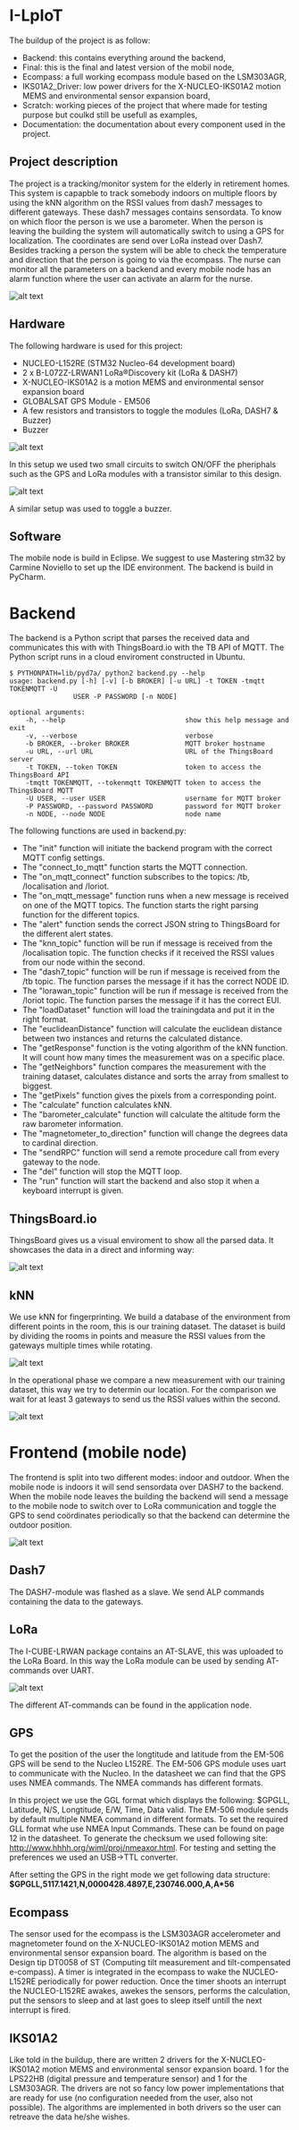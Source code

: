 # I-LpIoT
The buildup of the project is as follow:
- Backend: this contains everything around the backend,
- Final: this is the final and latest version of the mobil node,
- Ecompass: a full working ecompass module based on the LSM303AGR,
- IKS01A2_Driver: low power drivers for the X-NUCLEO-IKS01A2 motion MEMS and environmental sensor expansion board,
- Scratch: working pieces of the project that where made for testing purpose but coulkd still be usefull as examples, 
- Documentation: the documentation about every component used in the project.

## Project description
The project is a tracking/monitor system for the elderly in retirement homes. This system is capapble to track somebody indoors on multiple floors by using the kNN algorithm on the RSSI values from dash7 messages to different gateways. These dash7 messages contains sensordata. To know on which floor the person is we use a barometer. When the person is leaving the building the system will automatically switch to using a GPS for localization. The coordinates are send over LoRa instead over Dash7. Besides tracking a person the system will be able to check the temperature and direction that the person is going to via the ecompass. The nurse can monitor all the parameters on a backend and every mobile node has an alarm function where the user can activate an alarm for the nurse. 

![alt text](https://i.imgur.com/644kHPR.png "System setup")

## Hardware
The following hardware is used for this project:
- NUCLEO-L152RE (STM32 Nucleo-64 development board)
- 2 x B-L072Z-LRWAN1 LoRa®Discovery kit (LoRa & DASH7)
- X-NUCLEO-IKS01A2 is a motion MEMS and environmental sensor expansion board
- GLOBALSAT GPS Module - EM506
- A few resistors and transistors to toggle the modules (LoRa, DASH7 & Buzzer)
- Buzzer

![alt text](https://i.imgur.com/1zn8pRF.png "Hardware setup")

In this setup we used two small circuits to switch ON/OFF the pheriphals such as the GPS and LoRa modules with a transistor similar to this design.


![alt text](https://i.imgur.com/fONZKLY.jpg "Circuit")

A similar setup was used to toggle a buzzer. 


## Software
The mobile node is build in Eclipse. We suggest to use Mastering stm32 by Carmine Noviello to set up the IDE environment. The backend is build in PyCharm.

# Backend
The backend is a Python script that parses the received data and communicates this with with ThingsBoard.io with the TB API of MQTT. The Python script runs in a cloud enviroment constructed in Ubuntu.

    $ PYTHONPATH=lib/pyd7a/ python2 backend.py --help
    usage: backend.py [-h] [-v] [-b BROKER] [-u URL] -t TOKEN -tmqtt TOKENMQTT -U
                    USER -P PASSWORD [-n NODE]

    optional arguments:
        -h, --help                              show this help message and exit
        -v, --verbose                           verbose
        -b BROKER, --broker BROKER              MQTT broker hostname
        -u URL, --url URL                       URL of the ThingsBoard server
        -t TOKEN, --token TOKEN                 token to access the ThingsBoard API
        -tmqtt TOKENMQTT, --tokenmqtt TOKENMQTT token to access the ThingsBoard MQTT
        -U USER, --user USER                    username for MQTT broker
        -P PASSWORD, --password PASSWORD        password for MQTT broker
        -n NODE, --node NODE                    node name

The following functions are used in backend.py:

- The "init" function will initiate the backend program with the correct MQTT config settings.
- The "connect_to_mqtt" function starts the MQTT connection.
- The "on_mqtt_connect" function subscribes to the topics: /tb, /localisation and /loriot.
- The "on_mqtt_message" function runs when a new message is received on one of the MQTT topics. The function starts the right parsing function for the different topics.
- The "alert" function sends the correct JSON string to ThingsBoard for the different alert states.
- The "knn_topic" function will be run if message is received from the /localisation topic. The function checks if it received the RSSI values from our node within the second.
- The "dash7_topic" function will be run if message is received from the /tb topic. The function parses the message if it has the correct NODE ID.
- The "lorawan_topic" function will be run if message is received from the /loriot topic. The function parses the message if it has the correct EUI.
- The "loadDataset" function will load the trainingdata and put it in the right format.
- The "euclideanDistance" function will calculate the euclidean distance between two instances and returns the calculated distance.
- The "getResponse" function is the voting algorithm of the kNN function. It will count how many times the measurement was on a specific place.
- The "getNeighbors" function compares the measurement with the training dataset, calculates distance and sorts the array from smallest to biggest.
- The "getPixels" function gives the pixels from a corresponding point.
- The "calculate" function calculates kNN.
- The "barometer_calculate" function will calculate the altitude form the raw barometer information.
- The "magnetometer_to_direction" function will change the degrees data to cardinal direction.
- The "sendRPC" function will send a remote procedure call from every gateway to the node.
- The "del" function will stop the MQTT loop.
- The "run" function will start the backend and also stop it when a keyboard interrupt is given.
    
## ThingsBoard.io
ThingsBoard gives us a visual enviroment to show all the parsed data. It showcases the data in a direct and informing way:

![alt text](https://i.imgur.com/z0H81kY.png "ThingsBoard.io")


## kNN
We use kNN for fingerprinting. We build a database of the environment from different points in the room, this is our training dataset. The dataset is build by dividing the rooms in points and measure the RSSI values from the gateways multiple times while rotating.

![alt text](https://i.imgur.com/q1v7Hrn.png "Blueprint with points")

In the operational phase we compare a new measurement with our training dataset, this way we try to determin our location. For the comparison we wait for at least 3 gateways to send us the RSSI values within the second. 

![alt text](https://i.imgur.com/OkpY2O9.png "kNN")

# Frontend (mobile node)
The frontend is split into two different modes: indoor and outdoor. When the mobile node is indoors it will send sensordata over DASH7 to the backend. When the mobile node leaves the building the backend will send a message to the mobile node to switch over to LoRa communication and toggle the GPS to send coördinates periodically so that the backend can determine the outdoor position.

![alt text](https://i.imgur.com/vrYXFL3.png "Mobile node")

## Dash7
The DASH7-module was flashed as a slave. We send ALP commands containing the data to the gateways. 

## LoRa
The I-CUBE-LRWAN package contains an AT-SLAVE, this was uploaded to the LoRa Board. In this way the LoRa module can be used by sending AT-commands over UART. 

![alt text](https://i.imgur.com/hUEXywW.png "AT-slave")

The different AT-commands can be found in the application node.


## GPS
To get the position of the user the longtitude and latitude from the EM-506 GPS will be send to the Nucleo L152RE. The EM-506 GPS module uses uart to communicate with the Nucleo. In the datasheet we can find that the GPS uses NMEA commands. The NMEA commands has different formats.

In this project we use the GGL format which displays the following: $GPGLL, Latitude, N/S, Longtitude, E/W, Time, Data valid. The EM-506 module sends by default multiple NMEA command in different formats. To set the required GLL format whe use NMEA Input Commands. These can be found on page 12 in the datasheet. To generate the checksum we used following site: http://www.hhhh.org/wiml/proj/nmeaxor.html. For testing and setting the preferences we used an USB->TTL converter.

After setting the GPS in the right mode we get following data structure:
**$GPGLL,5117.1421,N,0000428.4897,E,230746.000,A,A*56**


## Ecompass
The sensor used for the ecompass is the LSM303AGR accelerometer and magnetometer found on the X-NUCLEO-IKS01A2 motion MEMS and environmental sensor expansion board. The algorithm is based on the Design tip DT0058 of ST (Computing tilt measurement and tilt-compensated e-compass). A timer is integrated in the ecompass to wake the NUCLEO-L152RE periodically for power reduction. Once the timer shoots an interrupt the NUCLEO-L152RE awakes, awekes the sensors, performs the calculation, put the sensors to sleep and at last goes to sleep itself untill the next interrupt is fired.

## IKS01A2
Like told in the buildup, there are written 2 drivers for the X-NUCLEO-IKS01A2 motion MEMS and environmental sensor expansion board. 1 for the LPS22HB (digital pressure and temperature sensor) and 1 for the LSM303AGR. The drivers are not so fancy low power implementations that are ready for use (no configuration needed from the user, also not possible). The algorithms are implemented in both drivers so the user can retreave the data he/she wishes.
